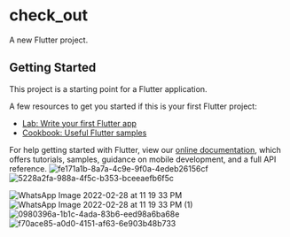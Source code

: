 # check_out

A new Flutter project.

## Getting Started

This project is a starting point for a Flutter application.

A few resources to get you started if this is your first Flutter project:

- [Lab: Write your first Flutter app](https://flutter.dev/docs/get-started/codelab)
- [Cookbook: Useful Flutter samples](https://flutter.dev/docs/cookbook)

For help getting started with Flutter, view our
[online documentation](https://flutter.dev/docs), which offers tutorials,
samples, guidance on mobile development, and a full API reference.
![fe171a1b-8a7a-4c9e-9f0a-4edeb26156cf](https://user-images.githubusercontent.com/84958454/157539353-5d97a7a0-7d6c-4f72-9904-6b76a9d558fe.jpg)
![5228a2fa-988a-4f5c-b353-bceeaefb6f5c](https://user-images.githubusercontent.com/84958454/157539469-0618a92a-ca42-4ee0-8941-0541db192b9b.jpg)

![WhatsApp Image 2022-02-28 at 11 19 33 PM](https://user-images.githubusercontent.com/84958454/156037027-54da27b5-1912-4f66-9cda-cf24b2e36f39.jpeg)
![WhatsApp Image 2022-02-28 at 11 19 33 PM (1)](https://user-images.githubusercontent.com/84958454/156037046-0164c55c-6ec2-421c-862a-01c5521f68a9.jpeg)
![0980396a-1b1c-4ada-83b6-eed98a6ba68e](https://user-images.githubusercontent.com/84958454/155408608-3ee5e138-4703-42a0-b0ca-0ed4133b1757.jpg)
![f70ace85-a0d0-4151-af63-6e903b48b733](https://user-images.githubusercontent.com/84958454/155408625-7182c23e-28d2-452b-b7a4-b5fb38ea9051.jpg)
